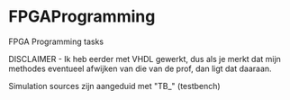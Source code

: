# FPGAProgramming
FPGA Programming tasks

DISCLAIMER - Ik heb eerder met VHDL gewerkt, dus als je merkt dat mijn methodes eventueel afwijken van die van de prof, dan ligt dat daaraan. 

Simulation sources zijn aangeduid met "TB_" (testbench)
